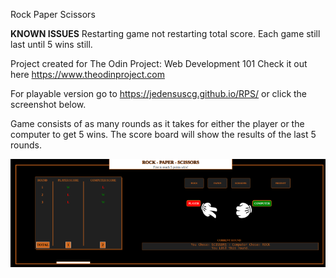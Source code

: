 Rock Paper Scissors


**KNOWN ISSUES**
Restarting game not restarting total score. Each game still last until 5 wins still.


Project created for The Odin Project: Web Development 101
Check it out here https://www.theodinproject.com

For playable version go to https://jedensuscg.github.io/RPS/ or click the screenshot below.

Game consists of as many rounds as it takes for either the player or the computer to get 5 wins. The score board will show the results of the last 5 rounds.

<a href="https://jedensuscg.github.io/RPS/" target="_blank"><img src="https://github.com/jedensuscg/rock-paper-scissors/blob/master/images/screenshot.png?raw=true"></a>
